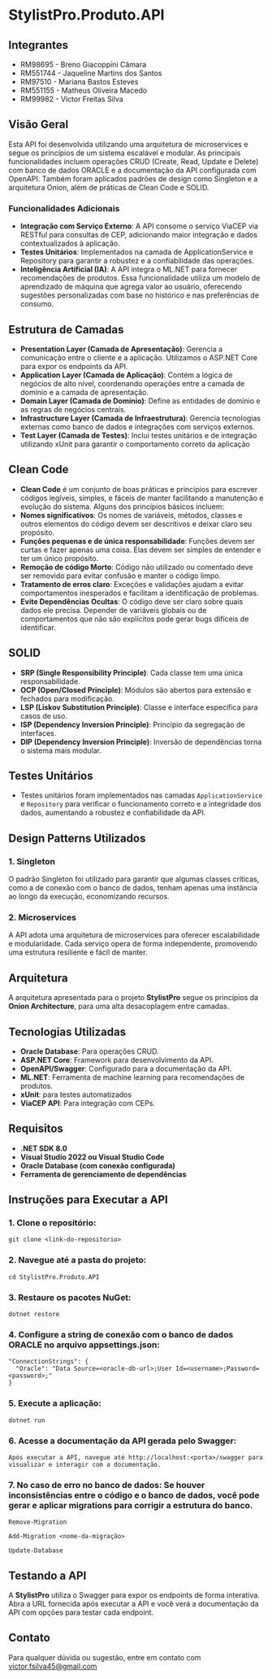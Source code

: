 # StylistPro.Produto.API

## Integrantes
- RM98695  - Breno Giacoppini Câmara   
- RM551744 - Jaqueline Martins dos Santos   
- RM97510  - Mariana Bastos Esteves   
- RM551155 - Matheus Oliveira Macedo   
- RM99982  - Victor Freitas Silva   

## Visão Geral
Esta API foi desenvolvida utilizando uma arquitetura de microservices e segue os princípios de um sistema escalável e modular. As principais funcionalidades incluem operações CRUD (Create, Read, Update e Delete) com banco de dados ORACLE e a documentação da API configurada com OpenAPI. Também foram aplicados padrões de design como Singleton e a arquitetura Onion, além de práticas de Clean Code e SOLID.

### Funcionalidades Adicionais
- **Integração com Serviço Externo**: A API consome o serviço ViaCEP via RESTful para consultas de CEP, adicionando maior integração e dados contextualizados à aplicação.
- **Testes Unitários**: Implementados na camada de ApplicationService e Repository para garantir a robustez e a confiabilidade das operações.
- **Inteligência Artificial (IA)**: A API integra o ML.NET para fornecer recomendações de produtos. Essa funcionalidade utiliza um modelo de aprendizado de máquina que agrega valor ao usuário, oferecendo sugestões personalizadas com base no histórico e nas preferências de consumo.

## Estrutura de Camadas

- **Presentation Layer (Camada de Apresentação)**: Gerencia a comunicação entre o cliente e a aplicação. Utilizamos o ASP.NET Core para expor os endpoints da API.
- **Application Layer (Camada de Aplicação)**: Contém a lógica de negócios de alto nível, coordenando operações entre a camada de domínio e a camada de apresentação.
- **Domain Layer (Camada de Domínio)**: Define as entidades de domínio e as regras de negócios centrais.
- **Infrastructure Layer (Camada de Infraestrutura)**: Gerencia tecnologias externas como banco de dados e integrações com serviços externos.
- **Test Layer (Camada de Testes)**: Inclui testes unitários e de integração utilizando xUnit para garantir o comportamento correto da aplicação

## Clean Code 

- **Clean Code** é um conjunto de boas práticas e princípios para escrever códigos legíveis, simples, e fáceis de manter facilitando a manutenção e evolução do sistema. Alguns dos princípios básicos incluem:
- **Nomes significativos**: Os nomes de variáveis, métodos, classes e outros elementos do código devem ser descritivos e deixar claro seu propósito.
- **Funções pequenas e de única responsabilidade**: Funções devem ser curtas e fazer apenas uma coisa. Elas devem ser simples de entender e ter um único propósito.
- **Remoção de código Morto**: Código não utilizado ou comentado deve ser removido para evitar confusão e manter o código limpo. 
- **Tratamento de erros claro**: Exceções e validações ajudam a evitar comportamentos inesperados e facilitam a identificação de problemas.
- **Evite Dependências Ocultas**: O código deve ser claro sobre quais dados ele precisa. Depender de variáveis globais ou de comportamentos que não são explícitos pode gerar bugs difíceis de identificar. 

## SOLID
  
- **SRP (Single Responsibility Principle)**: Cada classe tem uma única responsabilidade.
- **OCP (Open/Closed Principle)**: Módulos são abertos para extensão e fechados para modificação.
- **LSP (Liskov Substitution Principle)**: Classe e interface específica para casos de uso.
- **ISP (Dependency Inversion Principle)**: Princípio da segregação de interfaces.
- **DIP (Dependency Inversion Principle)**: Inversão de dependências torna o sistema mais modular.

## Testes Unitários
- Testes unitários foram implementados nas camadas `ApplicationService` e `Repository` para verificar o funcionamento correto e a integridade dos dados, aumentando a robustez e confiabilidade da API.

## Design Patterns Utilizados

### 1. Singleton
O padrão Singleton foi utilizado para garantir que algumas classes críticas, como a de conexão com o banco de dados, tenham apenas uma instância ao longo da execução, economizando recursos.

### 2. Microservices
A API adota uma arquitetura de microservices para oferecer escalabilidade e modularidade. Cada serviço opera de forma independente, promovendo uma estrutura resiliente e fácil de manter.

## Arquitetura

A arquitetura apresentada para o projeto **StylistPro** segue os princípios da **Onion Architecture**, para uma alta desacoplagem entre camadas.

## Tecnologias Utilizadas
- **Oracle Database**: Para operações CRUD.
- **ASP.NET Core**: Framework para desenvolvimento da API.
- **OpenAPI/Swagger**: Configurado para a documentação da API.
- **ML.NET**: Ferramenta de machine learning para recomendações de produtos.
- **xUnit**: para testes automatizados
- **ViaCEP API**: Para integração com CEPs.

## Requisitos
- **.NET SDK 8.0**
- **Visual Studio 2022 ou Visual Studio Code**
- **Oracle Database (com conexão configurada)**
- **Ferramenta de gerenciamento de dependências**

## Instruções para Executar a API

### 1. Clone o repositório:
```
git clone <link-do-repositorio>
```

### 2. Navegue até a pasta do projeto:
```
cd StylistPro.Produto.API
```

### 3. Restaure os pacotes NuGet:
```
dotnet restore
```

### 4. Configure a string de conexão com o banco de dados ORACLE no arquivo appsettings.json:
```
"ConnectionStrings": {
  "Oracle": "Data Source=<oracle-db-url>;User Id=<username>;Password=<password>;"
}
```

### 5. Execute a aplicação:
```
dotnet run
```

### 6. Acesse a documentação da API gerada pelo Swagger:
```
Após executar a API, navegue até http://localhost:<porta>/swagger para visualizar e interagir com a documentação.
```

### 7. No caso de erro no banco de dados: Se houver inconsistências entre o código e o banco de dados, você pode gerar e aplicar migrations para corrigir a estrutura do banco.
```
Remove-Migration
```
```
Add-Migration <nome-da-migração>
```
```
Update-Database
```

## Testando a API
A **StylistPro** utiliza o Swagger para expor os endpoints de forma interativa. Abra a URL fornecida após executar a API e você verá a documentação da API com opções para testar cada endpoint.

## Contato
Para qualquer dúvida ou sugestão, entre em contato com victor.fsilva45@gmail.com
